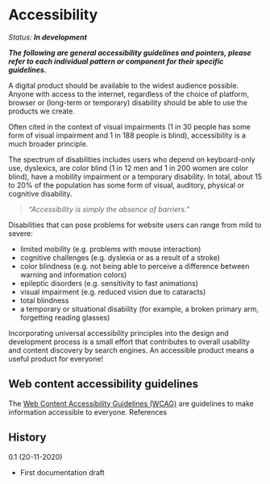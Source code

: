 # Accessibility

_Status: **In development**_

**_The following are general accessibility guidelines and pointers, please refer to each individual pattern or component for their specific guidelines._**

A digital product should be available to the widest audience possible. Anyone with access to the internet, regardless of the choice of platform, browser or (long-term or temporary) disability should be able to use the products we create.

Often cited in the context of visual impairments (1 in 30 people has some form of visual impairment and 1 in 188 people is blind), accessibility is a much broader principle.

The spectrum of disabilities includes users who depend on keyboard-only use, dyslexics, are color blind (1 in 12 men and 1 in 200 women are color blind), have a mobility impairment or a temporary disability. In total, about 15 to 20% of the population has some form of visual, auditory, physical or cognitive disability.

> _“Accessibility is simply the absence of barriers.”_

Disabilities that can pose problems for website users can range from mild to severe:

* limited mobility (e.g. problems with mouse interaction)
* cognitive challenges (e.g. dyslexia or as a result of a stroke)
* color blindness (e.g. not being able to perceive a difference between warning and information colors)
* epileptic disorders (e.g. sensitivity to fast animations)
* visual impairment (e.g. reduced vision due to cataracts)
* total blindness
* a temporary or situational disability (for example, a broken primary arm, forgetting reading glasses)

Incorporating universal accessibility principles into the design and development process is a small effort that contributes to overall usability and content discovery by search engines. An accessible product means a useful product for everyone!

## Web content accessibility guidelines

The [Web Content Accessibility Guidelines (WCAG)](https://www.w3.org/TR/WCAG21/) are guidelines to make information accessible to everyone. References

## History

0.1 (20-11-2020)

*   First documentation draft
